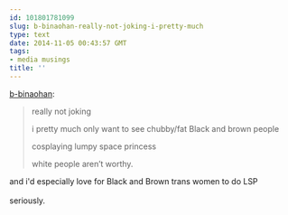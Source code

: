 ```yaml
---
id: 101801781099
slug: b-binaohan-really-not-joking-i-pretty-much
type: text
date: 2014-11-05 00:43:57 GMT
tags:
- media musings
title: ''
---
```

<p><a href="http://xd.binaohan.org/post/101801619129/really-not-joking-i-pretty-much-only-want-to-see" class="tumblr_blog">b-binaohan</a>:</p>

<blockquote><p>really not joking</p>

<p>i pretty much only want to see chubby/fat Black and brown people</p>

<p>cosplaying lumpy space princess</p>

<p>white people aren’t worthy.</p></blockquote>

<p>and i'd especially love for Black and Brown trans women to do LSP<br/><br/>seriously.</p>